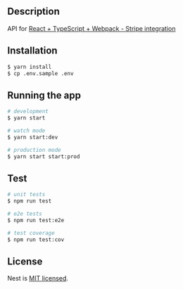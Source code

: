 
## Description

API for [React + TypeScript + Webpack - Stripe integration](https://github.com/let-none-survive/react-typescript-stripe)

## Installation

```bash
$ yarn install
$ cp .env.sample .env
```

## Running the app

```bash
# development
$ yarn start

# watch mode
$ yarn start:dev

# production mode
$ yarn start start:prod
```

## Test

```bash
# unit tests
$ npm run test

# e2e tests
$ npm run test:e2e

# test coverage
$ npm run test:cov
```
## License

Nest is [MIT licensed](LICENSE).
